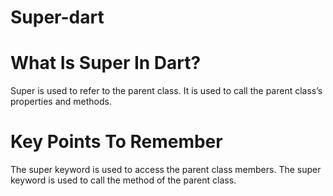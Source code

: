 # Super-dart
# What Is Super In Dart?
Super is used to refer to the parent class. It is used to call the parent class’s properties and methods.

# Key Points To Remember
The super keyword is used to access the parent class members.
The super keyword is used to call the method of the parent class.
